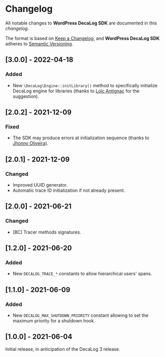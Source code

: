 # Changelog
All notable changes to **WordPress DecaLog SDK** are documented in this *changelog*.

The format is based on [Keep a Changelog](https://keepachangelog.com/en/1.0.0/), and **WordPress DecaLog SDK** adheres to [Semantic Versioning](https://semver.org/spec/v2.0.0.html).

## [3.0.0] - 2022-04-18

### Added
- New `\DecaLog\Engine::initLibrary()` method to specifically initialize DecaLog engine for libraries (thanks to [Loïc Antignac](https://github.com/webaxones) for the suggestion).

## [2.0.2] - 2021-12-09

### Fixed
- The SDK may produce errors at initialization sequence (thanks to [Jhonny Oliveira](https://github.com/jhonny-oliveira)).

## [2.0.1] - 2021-12-09

### Changed
- Improved UUID generator.
- Automatic trace ID initialization if not already present.

## [2.0.0] - 2021-06-21

### Changed
- [BC] Tracer methods signatures.

## [1.2.0] - 2021-06-20

### Added
- New `DECALOG_TRACE_*` constants to allow hierarchical users' spans.

## [1.1.0] - 2021-06-09

### Added
- New `DECALOG_MAX_SHUTDOWN_PRIORITY` constant allowing to set the maximum priority for a shutdown hook.

## [1.0.0] - 2021-06-04

Initial release, in anticipation of the DecaLog 3 release.
